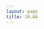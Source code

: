 ```yaml
---
layout: page
title: 10.AA
---
```





<object data="https://martynalukaszewicz.github.io/CV_Nov2018.pdf" type="application/pdf" width="600px" height="600px">
    <embed src="https://martynalukaszewicz.github.io/CV_Nov2018.pdf" width="600px" height="600px" />
</object>
